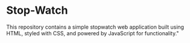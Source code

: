 # Stop-Watch
This repository contains a simple stopwatch web application built using HTML, styled with CSS, and powered by JavaScript for functionality."
